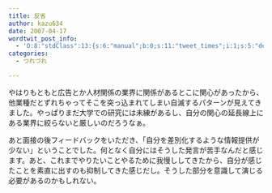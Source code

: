 ```yaml
---
title: 反省
author: kazu634
date: 2007-04-17
wordtwit_post_info:
  - 'O:8:"stdClass":13:{s:6:"manual";b:0;s:11:"tweet_times";i:1;s:5:"delay";i:0;s:7:"enabled";i:1;s:10:"separation";s:2:"60";s:7:"version";s:3:"3.7";s:14:"tweet_template";b:0;s:6:"status";i:2;s:6:"result";a:0:{}s:13:"tweet_counter";i:2;s:13:"tweet_log_ids";a:1:{i:0;i:2897;}s:9:"hash_tags";a:0:{}s:8:"accounts";a:1:{i:0;s:7:"kazu634";}}'
categories:
  - つれづれ

---
```

<div class="section">
<p>
    やはりもともと広告とか人材関係の業界に関係があるとこに関心があったから、他業種だとずれちゃってそこを突っ込まれてしまい自滅するパターンが見えてきました。やっぱりまだ大学での研究には未練があるし、自分の関心の延長線上にある業界に絞らないと厳しいのだろうなぁ。
</p>
  
<p>
    あと面接の後フィードバックをいただき、「自分を差別化するような情報提供が少ない」ということでした。何となく自分にはそうした発言が苦手なんだと感じます。あと、これまでやりたいことやるために我慢ししてきたから、自分が感じたことを素直に出すのも抑制してきた感じだし。そうした部分を意識して演じる必要があるのかもしれない。
</p>
</div>
